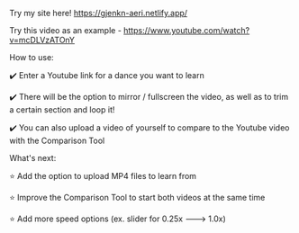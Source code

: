Try my site here!
https://gjenkn-aeri.netlify.app/

Try this video as an example - https://www.youtube.com/watch?v=mcDLVzATOnY

How to use:

✔️ Enter a Youtube link for a dance you want to learn

✔️ There will be the option to mirror / fullscreen the video, as well as to trim a certain section and loop it!

✔️ You can also upload a video of yourself to compare to the Youtube video with the Comparison Tool


What's next:

⭐ Add the option to upload MP4 files to learn from

⭐ Improve the Comparison Tool to start both videos at the same time

⭐ Add more speed options (ex. slider for 0.25x ---> 1.0x)
